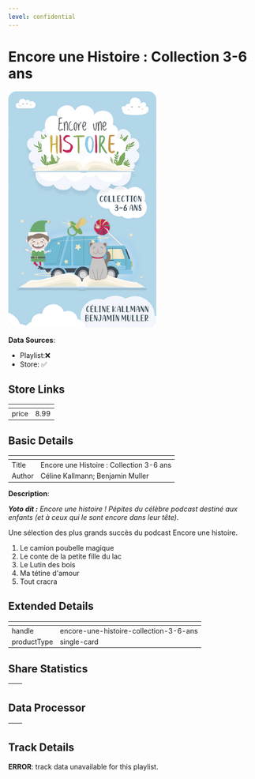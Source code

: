 ```yaml
---
level: confidential
---
```

# Encore une Histoire : Collection 3-6 ans

![card_[25snl].png](../../img/cards/card_[25snl].png)

**Data Sources**: 

- Playlist:❌
- Store: ✅


## Store Links

| <!-- --> | <!-- --> |
| - | - |
| price | 8.99 |


## Basic Details

| <!-- --> | <!-- --> |
| - | - |
| Title | Encore une Histoire : Collection 3-6 ans |
| Author | Céline Kallmann; Benjamin Muller |

**Description**:

<!-- td {border: 1px solid #ccc;}br {mso-data-placement:same-cell;} --> <!-- td {border: 1px solid #ccc;}br {mso-data-placement:same-cell;} --> <!-- td {border: 1px solid #ccc;}br {mso-data-placement:same-cell;} -->

_**Yoto dit :** Encore une histoire ! Pépites du célèbre podcast destiné aux enfants (et à ceux qui le sont encore dans leur tête)._  

Une sélection des plus grands succès du podcast Encore une histoire.

1. Le camion poubelle magique  
2. Le conte de la petite fille du lac  
3. Le Lutin des bois  
4. Ma tétine d'amour  
5. Tout cracra


## Extended Details

| <!-- --> | <!-- --> |
| - | - |
| handle | encore-une-histoire-collection-3-6-ans |
| productType | single-card |


## Share Statistics

| <!-- --> | <!-- --> |
| - | - |


## Data Processor

| <!-- --> | <!-- --> |
| - | - |


## Track Details

**ERROR**: track data unavailable for this playlist.
